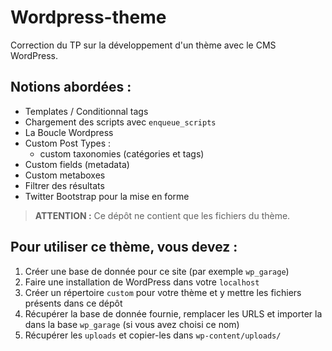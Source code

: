# Wordpress-theme

Correction du TP sur la développement d'un thème avec le CMS WordPress.

## Notions abordées :

- Templates / Conditionnal tags
- Chargement des scripts avec `enqueue_scripts`
- La Boucle Wordpress
- Custom Post Types :
	- custom taxonomies (catégories et tags)
- Custom fields (metadata)
- Custom metaboxes
- Filtrer des résultats
- Twitter Bootstrap pour la mise en forme

> **ATTENTION :** Ce dépôt ne contient que les fichiers du thème.

## Pour utiliser ce thème, vous devez :

1. Créer une base de donnée pour ce site (par exemple `wp_garage`)
2. Faire une installation de WordPress dans votre `localhost`
3. Créer un répertoire `custom` pour votre thème et y mettre les fichiers présents dans ce dépôt
4. Récupérer la base de donnée fournie, remplacer les URLS et importer la dans la base `wp_garage` (si vous avez choisi ce nom)
5. Récupérer les `uploads` et copier-les dans `wp-content/uploads/`

